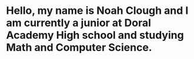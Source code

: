 # Hello, my name is Noah Clough and I am currently a junior at Doral Academy High school and studying Math and Computer Science.
